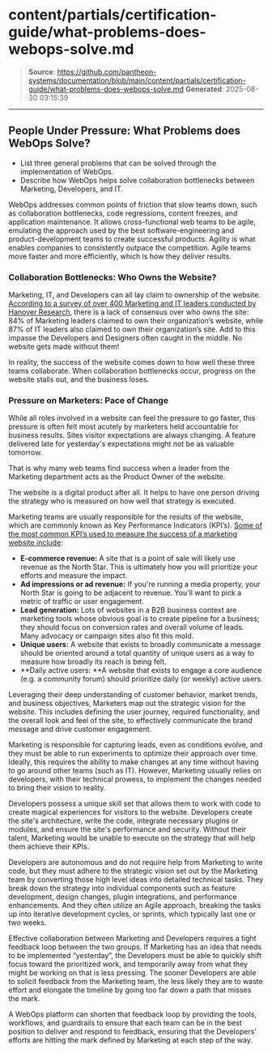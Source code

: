 # content/partials/certification-guide/what-problems-does-webops-solve.md

> **Source**: https://github.com/pantheon-systems/documentation/blob/main/content/partials/certification-guide/what-problems-does-webops-solve.md
> **Generated**: 2025-08-30 03:15:39

---

## People Under Pressure: What Problems does WebOps Solve?

<Alert title="By the end of this section, you should be able to:" type="info" >

* List three general problems that can be solved through the implementation of WebOps.
* Describe how WebOps helps solve collaboration bottlenecks between Marketing, Developers, and IT.

</Alert>

WebOps addresses common points of friction that slow teams down, such as collaboration bottlenecks, code regressions, content freezes, and application maintenance. It allows cross-functional web teams to be agile, emulating the approach used by the best software-engineering and product-development teams to create successful products. Agility is what enables companies to consistently outpace the competition. Agile teams move faster and more efficiently, which is how they deliver results.

### Collaboration Bottlenecks: Who Owns the Website?

Marketing, IT, and Developers can all lay claim to ownership of the website. [According to a survey of over 400 Marketing and IT leaders conducted by Hanover Research](https://pantheon.io/resources/ebooks/bridge-divide-between-marketing-and-it), there is a lack of consensus over who owns the site: 84% of Marketing leaders claimed to own their organization’s website, while 87% of IT leaders also claimed to own their organization’s site. Add to this impasse the Developers and Designers often caught in the middle. No website gets made without them!

In reality, the success of the website comes down to how well these three teams collaborate. When collaboration bottlenecks occur, progress on the website stalls out, and the business loses.


### Pressure on Marketers: Pace of Change

While all roles involved in a website can feel the pressure to go faster, this pressure is often felt most acutely by marketers held accountable for business results. Sites visitor expectations are always changing. A feature delivered late for yesterday's expectations might not be as valuable tomorrow.

That is why many web teams find success when a leader from the Marketing department acts as the Product Owner of the website.

The website is a digital product after all. It helps to have one person driving the strategy who is measured on how well that strategy is executed.

Marketing teams are usually responsible for the results of the website, which are commonly known as Key Performance Indicators (KPI’s). [Some of the most common KPI’s used to measure the success of a marketing website include](https://pantheon.io/blog/stop-sprinting-circles-find-your-north-star):

* **E-commerce revenue:** A site that is a point of sale will likely use revenue as the North Star. This is ultimately how you will prioritize your efforts and measure the impact.
* **Ad impressions or ad revenue:** If you're running a media property, your North Star is going to be adjacent to revenue. You'll want to pick a metric of traffic or user engagement.
* **Lead generation:** Lots of websites in a B2B business context are marketing tools whose obvious goal is to create pipeline for a business; they should focus on conversion rates and overall volume of leads. Many advocacy or campaign sites also fit this mold.
* **Unique users:** A website that exists to broadly communicate a message should be oriented around a total quantity of unique users as a way to measure how broadly its reach is being felt.
* **Daily active users: **A website that exists to engage a core audience (e.g. a community forum) should prioritize daily (or weekly) active users.

Leveraging their deep understanding of customer behavior, market trends, and business objectives, Marketers map out the strategic vision for the website. This includes defining the user journey, required functionality, and the overall look and feel of the site, to effectively communicate the brand message and drive customer engagement.

Marketing is responsible for capturing leads, even as conditions evolve, and they must be able to run experiments to optimize their approach over time. Ideally, this requires the ability to make changes at any time without having to go around other teams (such as IT). However, Marketing usually relies on developers, with their technical prowess, to implement the changes needed to bring their vision to reality.

Developers possess a unique skill set that allows them to work with code to create magical experiences for visitors to the website. Developers create the site's architecture, write the code, integrate necessary plugins or modules, and ensure the site's performance and security. Without their talent, Marketing would be unable to execute on the strategy that will help them achieve their KPIs.

Developers are autonomous and do not require help from Marketing to write code, but they must adhere to the strategic vision set out by the Marketing team by converting those high level ideas into detailed technical tasks. They break down the strategy into individual components such as feature development, design changes, plugin integrations, and performance enhancements. And they often utilize an Agile approach, breaking the tasks up into iterative development cycles, or sprints, which typically last one or two weeks.

Effective collaboration between Marketing and Developers requires a tight feedback loop between the two groups. If Marketing has an idea that needs to be implemented “yesterday”, the Developers must be able to quickly shift focus toward the prioritized work, and temporarily away from what they might be working on that is less pressing. The sooner Developers are able to solicit feedback from the Marketing team, the less likely they are to waste effort and elongate the timeline by going too far down a path that misses the mark. 

A WebOps platform can shorten that feedback loop by providing the tools, workflows, and guardrails to ensure that each team can be in the best position to deliver and respond to feedback, ensuring that the Developers’ efforts are hitting the mark defined by Marketing at each step of the way.
